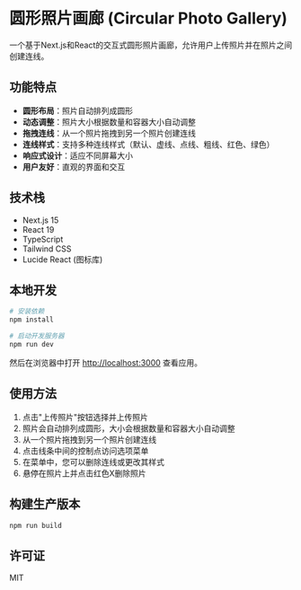 # 圆形照片画廊 (Circular Photo Gallery)

一个基于Next.js和React的交互式圆形照片画廊，允许用户上传照片并在照片之间创建连线。

## 功能特点

- **圆形布局**：照片自动排列成圆形
- **动态调整**：照片大小根据数量和容器大小自动调整
- **拖拽连线**：从一个照片拖拽到另一个照片创建连线
- **连线样式**：支持多种连线样式（默认、虚线、点线、粗线、红色、绿色）
- **响应式设计**：适应不同屏幕大小
- **用户友好**：直观的界面和交互

## 技术栈

- Next.js 15
- React 19
- TypeScript
- Tailwind CSS
- Lucide React (图标库)

## 本地开发

```bash
# 安装依赖
npm install

# 启动开发服务器
npm run dev
```

然后在浏览器中打开 [http://localhost:3000](http://localhost:3000) 查看应用。

## 使用方法

1. 点击"上传照片"按钮选择并上传照片
2. 照片会自动排列成圆形，大小会根据数量和容器大小自动调整
3. 从一个照片拖拽到另一个照片创建连线
4. 点击线条中间的控制点访问选项菜单
5. 在菜单中，您可以删除连线或更改其样式
6. 悬停在照片上并点击红色X删除照片

## 构建生产版本

```bash
npm run build
```

## 许可证

MIT
